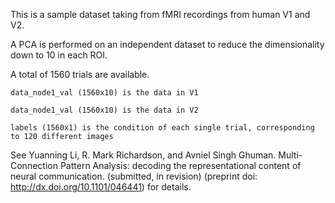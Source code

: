 This is a sample dataset taking from fMRI recordings from human V1 and V2. 

A PCA is performed on an independent dataset to reduce the dimensionality down to 10 in each ROI.

A total of 1560 trials are available.

    data_node1_val (1560x10) is the data in V1

    data_node1_val (1560x10) is the data in V2
    
    labels (1560x1) is the condition of each single trial, corresponding to 120 different images



See Yuanning Li, R. Mark Richardson, and Avniel Singh Ghuman. Multi-Connection Pattern Analysis: 
decoding the representational content of neural communication. (submitted, in revision) 
(preprint doi: http://dx.doi.org/10.1101/046441) for details.
